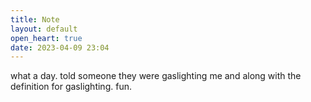 ```yaml
---
title: Note
layout: default
open_heart: true
date: 2023-04-09 23:04
---
```


what a day. told someone they were gaslighting me and along with the definition for gaslighting. fun.
